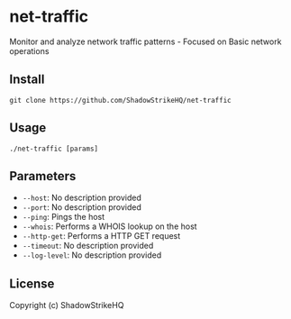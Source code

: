 # net-traffic
Monitor and analyze network traffic patterns - Focused on Basic network operations

## Install
`git clone https://github.com/ShadowStrikeHQ/net-traffic`

## Usage
`./net-traffic [params]`

## Parameters
- `--host`: No description provided
- `--port`: No description provided
- `--ping`: Pings the host
- `--whois`: Performs a WHOIS lookup on the host
- `--http-get`: Performs a HTTP GET request
- `--timeout`: No description provided
- `--log-level`: No description provided

## License
Copyright (c) ShadowStrikeHQ

